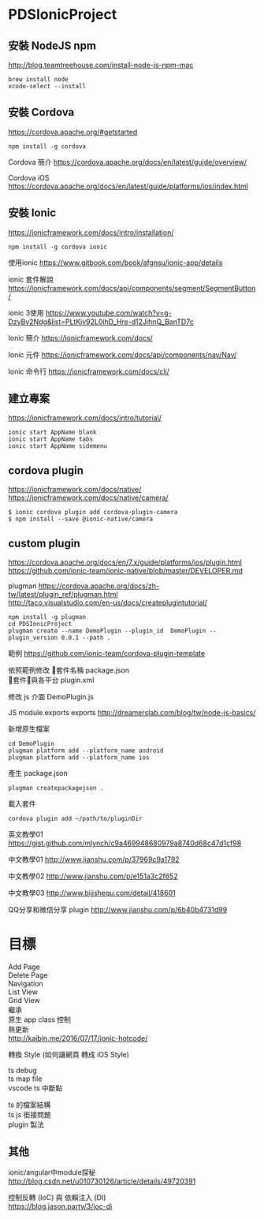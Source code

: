 # PDSIonicProject

## 安裝 NodeJS npm
http://blog.teamtreehouse.com/install-node-js-npm-mac

```
brew install node
xcode-select --install
```

## 安裝 Cordova
https://cordova.apache.org/#getstarted

```
npm install -g cordova
```

Cordova 簡介
https://cordova.apache.org/docs/en/latest/guide/overview/

Cordova iOS
https://cordova.apache.org/docs/en/latest/guide/platforms/ios/index.html

## 安裝 Ionic
https://ionicframework.com/docs/intro/installation/

```
npm install -g cordova ionic
```

使用ionic
https://www.gitbook.com/book/afgnsu/ionic-app/details

ionic 套件解說
https://ionicframework.com/docs/api/components/segment/SegmentButton/

ionic 3使用
https://www.youtube.com/watch?v=g-DzyBv2Ndg&list=PLtKjv92L0ihD_Hre-d12JihnQ_BanTD7c

Ionic 簡介
https://ionicframework.com/docs/

Ionic 元件
https://ionicframework.com/docs/api/components/nav/Nav/

Ionic 命令行
https://ionicframework.com/docs/cli/

## 建立專案
https://ionicframework.com/docs/intro/tutorial/

```
ionic start AppName blank
ionic start AppName tabs
ionic start AppName sidemenu
```

## cordova plugin
https://ionicframework.com/docs/native/  
https://ionicframework.com/docs/native/camera/

```
$ ionic cordova plugin add cordova-plugin-camera
$ npm install --save @ionic-native/camera
```

## custom plugin
https://cordova.apache.org/docs/en/7.x/guide/platforms/ios/plugin.html  
https://github.com/ionic-team/ionic-native/blob/master/DEVELOPER.md

plugman
https://cordova.apache.org/docs/zh-tw/latest/plugin_ref/plugman.html  
http://taco.visualstudio.com/en-us/docs/createplugintutorial/  
```
npm install -g plugman
cd PDSIonicProject
plugman create --name DemoPlugin --plugin_id  DemoPlugin --plugin_version 0.0.1 --path .
```
範例
https://github.com/ionic-team/cordova-plugin-template

依照範例修改 
套件名稱 package.json  
套件與各平台 plugin.xml

修改 js 介面
DemoPlugin.js

JS module.exports exports
http://dreamerslab.com/blog/tw/node-js-basics/

新增原生檔案
```
cd DemoPlugin
plugman platform add --platform_name android
plugman platform add --platform_name ios
```
產生 package.json
```
plugman createpackagejson .
```
載入套件
```
cordova plugin add ~/path/to/pluginDir
```

英文教學01
https://gist.github.com/mlynch/c9a469948680979a8740d68c47d1cf98

中文教學01
http://www.jianshu.com/p/37969c9a1792

中文教學02
http://www.jianshu.com/p/e151a3c2f652

中文教學03
http://www.bijishequ.com/detail/418601

QQ分享和微信分享 plugin
http://www.jianshu.com/p/6b40b4731d99

# 目標
Add Page  
Delete Page  
Navigation  
List View  
Grid View  
繼承  
原生 app class 控制  
熱更新  
http://kaibin.me/2016/07/17/ionic-hotcode/

轉換 Style (如何讓網頁 轉成 iOS Style)

ts debug  
ts map file  
vscode ts 中斷點  

ts 的檔案結構  
ts js 銜接問題  
plugin 製法  

## 其他
ionic/angular中module探秘  
http://blog.csdn.net/u010730126/article/details/49720391

控制反轉 (IoC) 與 依賴注入 (DI)  
https://blog.jason.party/3/ioc-di
